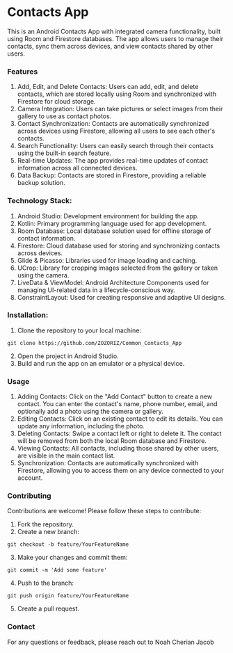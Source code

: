 # Contacts App

This is an Android Contacts App with integrated camera functionality, built using Room and Firestore databases.
The app allows users to manage their contacts, sync them across devices, and view contacts shared by other users.


### Features
1) Add, Edit, and Delete Contacts: Users can add, edit, and delete contacts, which are stored locally using Room and synchronized with Firestore for cloud storage.
2) Camera Integration: Users can take pictures or select images from their gallery to use as contact photos.
3) Contact Synchronization: Contacts are automatically synchronized across devices using Firestore, allowing all users to see each other's contacts.
4) Search Functionality: Users can easily search through their contacts using the built-in search feature.
5) Real-time Updates: The app provides real-time updates of contact information across all connected devices.
6) Data Backup: Contacts are stored in Firestore, providing a reliable backup solution.



### Technology Stack:
1) Android Studio: Development environment for building the app.
2) Kotlin: Primary programming language used for app development.
3) Room Database: Local database solution used for offline storage of contact information.
4) Firestore: Cloud database used for storing and synchronizing contacts across devices.
5) Glide & Picasso: Libraries used for image loading and caching.
6) UCrop: Library for cropping images selected from the gallery or taken using the camera.
7) LiveData & ViewModel: Android Architecture Components used for managing UI-related data in a lifecycle-conscious way.
8) ConstraintLayout: Used for creating responsive and adaptive UI designs.


### Installation:
1) Clone the repository to your local machine: 
 ```
git clone https://github.com/ZOZORIZ/Common_Contacts_App
```
2) Open the project in Android Studio.
3) Build and run the app on an emulator or a physical device.


### Usage
1) Adding Contacts: Click on the "Add Contact" button to create a new contact. You can enter the contact's name, phone number, email, and optionally add a photo using the camera or gallery.
2) Editing Contacts: Click on an existing contact to edit its details. You can update any information, including the photo.
3) Deleting Contacts: Swipe a contact left or right to delete it. The contact will be removed from both the local Room database and Firestore.
4) Viewing Contacts: All contacts, including those shared by other users, are visible in the main contact list.
5) Synchronization: Contacts are automatically synchronized with Firestore, allowing you to access them on any device connected to your account.


### Contributing
Contributions are welcome! Please follow these steps to contribute:

1) Fork the repository.
2) Create a new branch: 
  ```
git checkout -b feature/YourFeatureName
```
3) Make your changes and commit them:
 ```
git commit -m 'Add some feature'
```
4) Push to the branch:
 ```
git push origin feature/YourFeatureName
```
5) Create a pull request.

### Contact
For any questions or feedback, please reach out to Noah Cherian Jacob
